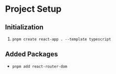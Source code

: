 # Project Setup

## Initialization
1. `pnpm create react-app . --template typescript`

## Added Packages
- `pnpm add react-router-dom`
